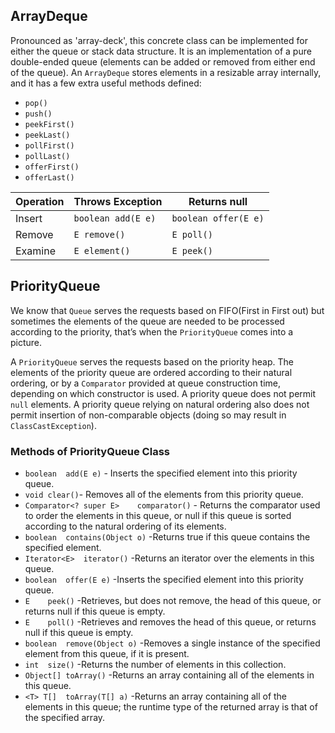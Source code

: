 ## ArrayDeque

Pronounced as 'array-deck', this concrete class can be implemented for either the queue or stack data structure. It is an implementation of a pure double-ended queue (elements can be added or removed from either end of the queue). An `ArrayDeque` stores elements in a resizable array internally, and it has a few extra useful methods defined:
* `pop()`
* `push()`
* `peekFirst()`
* `peekLast()`
* `pollFirst()`
* `pollLast()`
* `offerFirst()`
* `offerLast()`

| Operation | Throws Exception | Returns null |
| --------- | ---------------- | ------------ |
| Insert    | `boolean add(E e)`|`boolean offer(E e)`|
| Remove    | `E remove()` | `E poll()` |
| Examine   | `E element()`| `E peek()`|


## PriorityQueue

We know that `Queue` serves the requests based on FIFO(First in First out) but sometimes the elements of the queue are needed to be processed according to the priority, that’s when the `PriorityQueue` comes into a picture.
 
A `PriorityQueue` serves the requests based on the priority heap. The elements of the priority queue are ordered according to their natural ordering, or by a `Comparator` provided at queue construction time, depending on which constructor is used. A priority queue does not permit `null` elements. A priority queue relying on natural ordering also does not permit insertion of non-comparable objects (doing so may result in `ClassCastException`).

### Methods of PriorityQueue Class

* `boolean	add(E e)` - Inserts the specified element into this priority queue.
* `void	clear()`- Removes all of the elements from this priority queue.
* `Comparator<? super E>	comparator()` - Returns the comparator used to order the elements in this queue, or null if this queue is sorted according to the natural ordering of its elements.
* `boolean	contains(Object o)` -Returns true if this queue contains the specified element.
* `Iterator<E>	iterator()` -Returns an iterator over the elements in this queue.
* `boolean	offer(E e)` -Inserts the specified element into this priority queue.
* `E	peek()` -Retrieves, but does not remove, the head of this queue, or returns null if this queue is empty.
* `E	poll()` -Retrieves and removes the head of this queue, or returns null if this queue is empty.
* `boolean	remove(Object o)` -Removes a single instance of the specified element from this queue, if it is present.
* `int	size()` -Returns the number of elements in this collection.
* `Object[]	toArray()` -Returns an array containing all of the elements in this queue.
* `<T> T[]	toArray(T[] a)` -Returns an array containing all of the elements in this queue; the runtime type of the returned array is that of the specified array.

